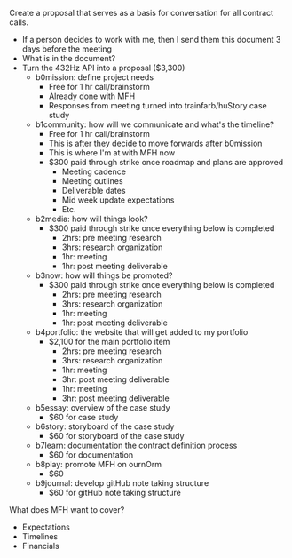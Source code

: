 Create a proposal that serves as a basis for conversation for all contract calls.
- If a person decides to work with me, then I send them this document 3 days before the meeting
- What is in the document?
- Turn the 432Hz API into a proposal ($3,300)
  - b0mission: define project needs
    - Free for 1 hr call/brainstorm
    - Already done with MFH
    - Responses from meeting turned into trainfarb/huStory case study
  - b1community: how will we communicate and what's the timeline?
    - Free for 1 hr call/brainstorm
    - This is after they decide to move forwards after b0mission
    - This is where I'm at with MFH now
    - $300 paid through strike once roadmap and plans are approved
      - Meeting cadence
      - Meeting outlines
      - Deliverable dates
      - Mid week update expectations
      - Etc.
  - b2media: how will things look?
    - $300 paid through strike once everything below is completed
      - 2hrs: pre meeting research
      - 3hrs: research organization
      - 1hr: meeting
      - 1hr: post meeting deliverable
  - b3now: how will things be promoted?
    - $300 paid through strike once everything below is completed
      - 2hrs: pre meeting research
      - 3hrs: research organization
      - 1hr: meeting
      - 1hr: post meeting deliverable
  - b4portfolio: the website that will get added to my portfolio
    - $2,100 for the main portfolio item
      - 2hrs: pre meeting research
      - 3hrs: research organization
      - 1hr: meeting
      - 3hr: post meeting deliverable
      - 1hr: meeting
      - 3hr: post meeting deliverable
  - b5essay: overview of the case study
    - $60 for case study
  - b6story: storyboard of the case study
    - $60 for storyboard of the case study
  - b7learn: documentation the contract definition process
    - $60 for documentation
  - b8play: promote MFH on ournOrm
    - $60
  - b9journal: develop gitHub note taking structure
    - $60 for gitHub note taking structure

What does MFH want to cover?
- Expectations
- Timelines
- Financials
